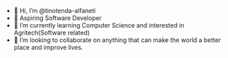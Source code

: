 - 👋 Hi, I’m @tinotenda-alfaneti
- 👀 Aspiring Software Developer
- 🌱 I’m currently learning Computer Science and interested in Agritech(Software related)
- 💞️ I’m looking to collaborate on anything that can make the world a better place and improve lives.


<!---
tinotenda-alfaneti/tinotenda-alfaneti is a ✨ special ✨ repository because its `README.md` (this file) appears on your GitHub profile.
You can click the Preview link to take a look at your changes.
--->
